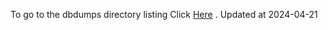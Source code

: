 To go to the dbdumps directory listing Click [Here](https://ipfs.io/ipfs/bafkreibubgxsebhst2jodc3jv72urnrwa4qjlub2c6fhr6skbqtja4zuwe) . Updated at 2024-04-21